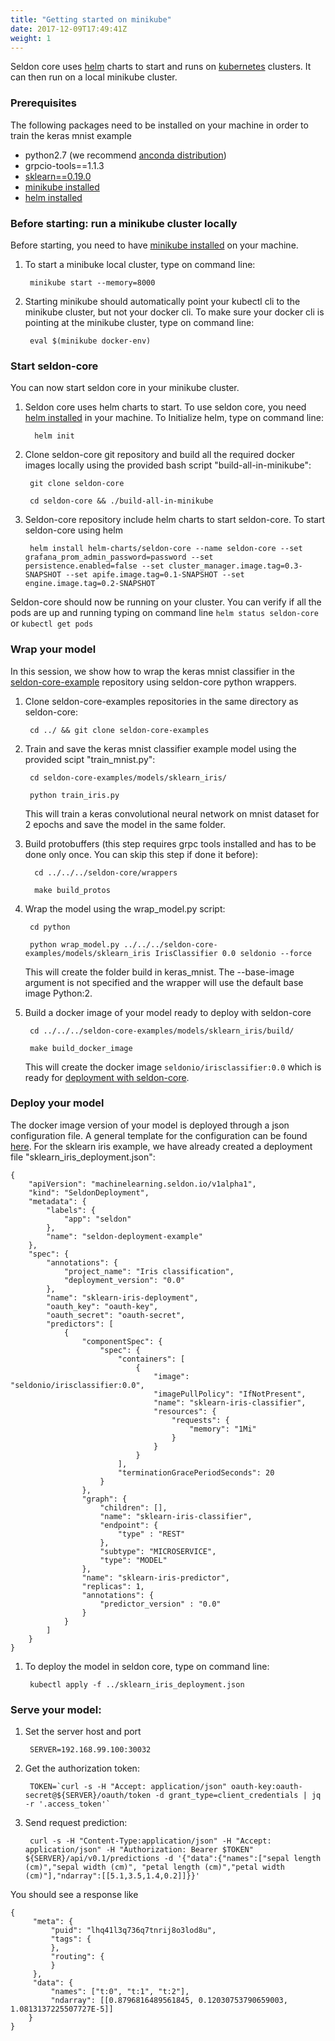 ```yaml
---
title: "Getting started on minikube"
date: 2017-12-09T17:49:41Z
weight: 1
---
```


Seldon core uses [helm](https://github.com/kubernetes/helm) charts to start and runs on [kubernetes](https://kubernetes.io/) clusters. It can then run on a local minikube cluster. 

### Prerequisites

The following packages need to be installed on your machine in order to train the keras mnist example 

* python2.7 (we recommend [anconda distribution](link))
* grpcio-tools==1.1.3
* [sklearn==0.19.0](link)
* [minikube installed](https://kubernetes.io/docs/tasks/tools/install-minikube/)
* [helm installed](https://github.com/kubernetes/helm/blob/master/docs/install.md)

### Before starting: run a minikube cluster locally

Before starting, you need to have [minikube installed](https://kubernetes.io/docs/tasks/tools/install-minikube/) on your machine.

1. To start a minibuke local cluster, type on command line:

        minikube start --memory=8000

3. Starting minikube should automatically point your kubectl cli to the minikube cluster, but not your docker cli. To  make sure your docker cli is pointing at the minikube cluster, type on command line:
	
        eval $(minikube docker-env)

### Start seldon-core

You can now start seldon core in your minikube cluster.


1. Seldon core uses helm charts to start. To use seldon core, you need [helm installed](https://github.com/kubernetes/helm/blob/master/docs/install.md) in your machine. To Initialize helm, type on command line: 

         helm init

1. Clone seldon-core git repository and build all the required docker images locally using the provided bash script "build-all-in-minikube":

        git clone seldon-core

        cd seldon-core && ./build-all-in-minikube

1. Seldon-core repository include helm charts to start seldon-core. To start seldon-core using helm

        helm install helm-charts/seldon-core --name seldon-core --set grafana_prom_admin_password=password --set persistence.enabled=false --set cluster_manager.image.tag=0.3-SNAPSHOT --set apife.image.tag=0.1-SNAPSHOT --set engine.image.tag=0.2-SNAPSHOT


Seldon-core should now be running on your cluster. You can verify if all the pods are up and running typing on command line ```helm status seldon-core``` or ```kubectl get pods```

### Wrap your model

In this session, we show how to wrap the keras mnist classifier in the [seldon-core-example](link) repository using seldon-core python wrappers. 

1. Clone seldon-core-examples repositories in the same directory as seldon-core: 

        cd ../ && git clone seldon-core-examples

2. Train and save the keras mnist classifier example model using the provided scipt "train_mnist.py":

        cd seldon-core-examples/models/sklearn_iris/

        python train_iris.py

    This will train a keras convolutional neural network on mnist dataset for 2 epochs and save the model in the same folder.


3. Build protobuffers (this step requires grpc tools installed and has to be done only once. You can skip this step if done it before):

         cd ../../../seldon-core/wrappers

         make build_protos
    
4. Wrap the model using the wrap_model.py script:

        cd python

        python wrap_model.py ../../../seldon-core-examples/models/sklearn_iris IrisClassifier 0.0 seldonio --force
	
    This will create the folder build in keras_mnist. The --base-image argument is not specified and the wrapper will use the default base image Python:2.

5. Build a docker image of your model ready to deploy with seldon-core

	    cd ../../../seldon-core-examples/models/sklearn_iris/build/
	
	    make build_docker_image
    This will create the docker image ```seldonio/irisclassifier:0.0``` which is ready for [deployment with seldon-core](../../api/seldon-deployment).


### Deploy your model

The docker image version of your model is deployed through a json configuration file. A general template for the configuration can be found  [here](https://gitlab.com/seldon-dev/seldon-core-examples/blob/master/models/sklearn_iris/sklearn_iris_deployment.json). For the sklearn iris example, we have already created a deployment file "sklearn_iris_deployment.json":


    {
        "apiVersion": "machinelearning.seldon.io/v1alpha1",
        "kind": "SeldonDeployment",
        "metadata": {
            "labels": {
                "app": "seldon"
            },
            "name": "seldon-deployment-example"
        },
        "spec": {
            "annotations": {
                "project_name": "Iris classification",
                "deployment_version": "0.0"
            },
            "name": "sklearn-iris-deployment",
            "oauth_key": "oauth-key",
            "oauth_secret": "oauth-secret",
            "predictors": [
                {
                    "componentSpec": {
                        "spec": {
                            "containers": [
                                {
                                    "image": "seldonio/irisclassifier:0.0",
                                    "imagePullPolicy": "IfNotPresent",
                                    "name": "sklearn-iris-classifier",
                                    "resources": {
                                        "requests": {
                                            "memory": "1Mi"
                                        }
                                    }
                                }
                            ],
                            "terminationGracePeriodSeconds": 20
                        }
                    },
                    "graph": {
                        "children": [],
                        "name": "sklearn-iris-classifier",
                        "endpoint": {
                            "type" : "REST"
                        },
                        "subtype": "MICROSERVICE",
                        "type": "MODEL"
                    },
                    "name": "sklearn-iris-predictor",
                    "replicas": 1,
    	    	    "annotations": {
    	    	        "predictor_version" : "0.0"
                    }
                }
            ]
        }
    }


1. To deploy the model  in seldon core, type on command line:

        kubectl apply -f ../sklearn_iris_deployment.json
	
### Serve your  model:

1. Set the server host and port

        SERVER=192.168.99.100:30032

2. Get the authorization token:

        TOKEN=`curl -s -H "Accept: application/json" oauth-key:oauth-secret@${SERVER}/oauth/token -d grant_type=client_credentials | jq -r '.access_token'`

3. Send request prediction:

        curl -s -H "Content-Type:application/json" -H "Accept: application/json" -H "Authorization: Bearer $TOKEN" ${SERVER}/api/v0.1/predictions -d '{"data":{"names":["sepal length (cm)","sepal width (cm)", "petal length (cm)","petal width (cm)"],"ndarray":[[5.1,3.5,1.4,0.2]]}}'

You should see a response like

    {
         "meta": {
             "puid": "lhq41l3q736q7tnrij8o3lod8u",
             "tags": {
             },
             "routing": {
             }
         },
         "data": {
             "names": ["t:0", "t:1", "t:2"],
             "ndarray": [[0.8796816489561845, 0.12030753790659003, 1.0813137225507727E-5]]
        }
    }